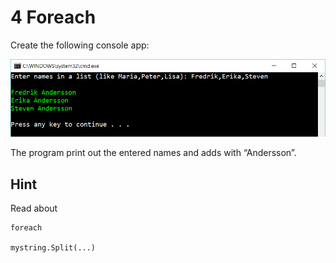 ﻿# 4 Foreach

Create the following console app:

![](picture.png)
 
The program print out the entered names and adds with “Andersson”. 

## Hint

Read about

    foreach

    mystring.Split(...)